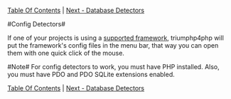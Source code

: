 [Table Of Contents](/#toc) | [Next - Database Detectors](/database-detectors/)

#Config Detectors#

If one of your projects is using a [supported framework](/framework-detection/#supported-frameworks), triumphp4php
will put the framework's config files in the menu bar, that way you can open them with one
quick click of the mouse.

#Note#
For config detectors to work, you must have PHP installed.  Also, you must 
have PDO and PDO SQLite extensions enabled.

[Table Of Contents](/#toc) | [Next - Database Detectors](/database-detectors/)